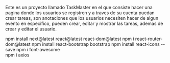 Este es un proyecto llamado TaskMaster en el que consiste hacer una pagina donde los usuarios se registren y a traves de su cuenta puedan crear tareas, son anotaciones que los usuarios necesiten hacer de algun evento en especifico, pueden crear, editar y mostrar las tareas, ademas de crear y editar el usuario.

npm install next@latest react@latest react-dom@latest
npm i  react-router-dom@latest
npm install react-bootstrap bootstrap
npm install react-icons --save
npm i font-awesome       
npm i axios      